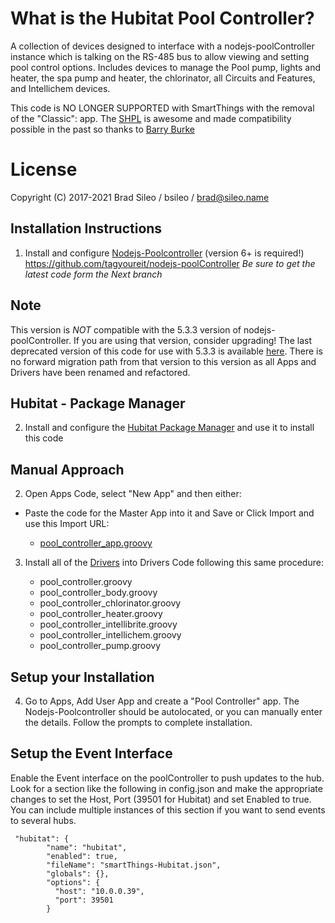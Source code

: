 # What is the Hubitat Pool Controller?
A collection of devices designed to interface with a nodejs-poolController instance which is talking on the RS-485 bus to allow viewing and setting pool control options. Includes devices to manage the Pool pump, lights and heater, the spa pump and heater, the chlorinator, all Circuits and Features, and Intellichem devices.

This code is NO LONGER SUPPORTED with SmartThings with the removal of the "Classic": app. The [SHPL](https://github.com/SANdood/SmartThings-Hubitat-Portability-Library) is awesome and made compatibility possible in the past so thanks to [Barry Burke](https://github.com/SANdood)

# License
Copyright (C) 2017-2021  Brad Sileo / bsileo / brad@sileo.name

## Installation Instructions
1. Install and configure [Nodejs-Poolcontroller](https://github.com/tagyoureit/nodejs-poolController) (version 6+ is required!)
          https://github.com/tagyoureit/nodejs-poolController
          *Be sure to get the latest code form the Next branch*

## Note
This version is *NOT* compatible with the 5.3.3 version of nodejs-poolController. If you are using that version, consider upgrading! The last deprecated version of this code for use with 5.3.3 is available [here](https://github.com/bsileo/hubitat_poolcontroller/tree/NJPC-5.3.3). There is no forward migration path from that version to this version as all Apps and Drivers have been renamed and refactored.

## Hubitat - Package Manager

2. Install and configure the [Hubitat Package Manager](https://github.com/dcmeglio/hubitat-packagemanager) and use it to install this code

## Manual Approach
2. Open Apps Code, select "New App" and then either:

- Paste the code for the Master App into it and Save or Click Import and use this Import URL:

	* [pool_controller_app.groovy](https://raw.githubusercontent.com/bsileo/hubitat_poolcontroller/master/smartapps/bsileo/pool-controller.src/pool-controller.groovy)

3. Install all of the [Drivers](https://github.com/bsileo/hubitat_poolcontroller/tree/master/devicetypes/bsileo) into Drivers Code following this same procedure:

	* pool_controller.groovy
	* pool_controller_body.groovy
	* pool_controller_chlorinator.groovy
	* pool_controller_heater.groovy
	* pool_controller_intellibrite.groovy
	* pool_controller_intellichem.groovy
	* pool_controller_pump.groovy

## Setup your Installation
4. Go to Apps, Add User App and create a "Pool Controller" app. The Nodejs-Poolcontroller should be autolocated, or you can manually enter the details. Follow the prompts to complete installation.


## Setup the Event Interface

Enable the Event interface on the poolController to push updates to the hub. Look for a section like the following in config.json and make the appropriate changes to set the Host, Port (39501 for Hubitat) and set Enabled to true. You can include multiple instances of this section if you want to send events to several hubs.

```
 "hubitat": {
        "name": "hubitat",
        "enabled": true,
        "fileName": "smartThings-Hubitat.json",
        "globals": {},
        "options": {
          "host": "10.0.0.39",
          "port": 39501
        }
```


